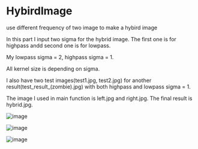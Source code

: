 # HybirdImage
use different frequency of two image to make a hybird image

In this part I input two sigma for the hybrid image. The first one is for highpass andd second one is for lowpass.

My lowpass sigma = 2, highpass sigma = 1.

All kernel size is depending on sigma.

I also have two test images(test1.jpg, test2.jpg) for another result(test_result_(zombie).jpg) with both highpass and lowpass sigma = 1.

The image I used in main function is left.jpg and right.jpg. The final result is hybrid.jpg.

![image](https://github.com/strollingorange/HybirdImage/raw/master/left.jpg)

![image](https://github.com/strollingorange/HybirdImage/raw/master/right.jpg)

![image](https://github.com/strollingorange/HybirdImage/raw/master/hybird.jpg)
